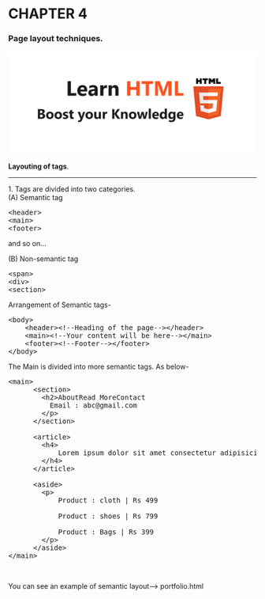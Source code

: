 # CHAPTER 4
### Page layout techniques.

![Banner](https://github.com/Ninja-Vikash/Assets/blob/main/HTML%20Assets/HTML.png)

**Layouting of tags**.

<hr>
1. Tags are divided into two categories.
<br>
(A) Semantic tag
<pre>
&ltheader&gt
&ltmain&gt
&ltfooter&gt
</pre>
and so on...

(B) Non-semantic tag

<pre>
&ltspan&gt
&ltdiv&gt
&ltsection&gt
</pre>

Arrangement of Semantic tags-

<pre>
&ltbody&gt
    &ltheader>&lt!--Heading of the page--&gt&lt/header&gt
    &ltmain>&lt!--Your content will be here--&gt&lt/main&gt
    &ltfooter>&lt!--Footer--&gt&lt/footer&gt
&lt/body&gt
</pre>

The Main is divided into more semantic tags. As below-

<pre>
&ltmain&gt
      &ltsection&gt
        &lth2>About</h2&gt
        &ltp&gt
          Lorem ipsum dolor sit amet consectetur adipisicing elit. Magnam corrupti suscipit aperiam, saepe reprehenderit quia minima quos commodi blanditiis illum est repudiandae possimus sit animi eum, delectus, asperiores dolorum eligendi 
        &lt/p&gt
      &lt/section&gt

      &ltsection&gt
        &lth2>Read More</h2&gt
        &ltp&gt
          Lorem ipsum dolor sit amet consectetur adipisicing elit. Magnam corrupti suscipit aperiam, saepe reprehenderit quia minima quos commodi blanditiis illum est repudiandae possimus sit animi eum, delectus, asperiores dolorum eligendi 
        &lt/p&gt
      &lt/section&gt

      &ltsection&gt
        &lth2>Contact</h2&gt
        &ltp&gt
          Phone : +1234567890 <br>
          Email : abc@gmail.com
        &lt/p&gt
      &lt/section&gt

      &ltarticle&gt
        &lth4&gt
            Lorem ipsum dolor sit amet consectetur adipisicing elit. Magnam corrupti suscipit aperiam, saepe reprehenderit quia minima quos commodi blanditiis illum est repudiandae possimus sit animi eum, delectus, asperiores dolorum eligendi excepturi! Sapiente, facilis et?
        &lt/h4&gt
      &lt/article&gt

      &ltaside&gt
        &ltp&gt
            Product : cloth | Rs 499 <br>
            Product : shoes | Rs 799 <br>
            Product : Bags | Rs 399
        &lt/p&gt
      &lt/aside&gt
&lt/main&gt
</pre>
<br>

You can see an example of semantic layout--> portfolio.html
